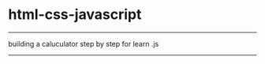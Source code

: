 # html-css-javascript

---------------------------------------------------


building a caluculator step by step for learn .js



---------------------------------------------------
